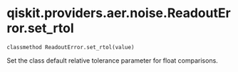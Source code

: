 # qiskit.providers.aer.noise.ReadoutError.set\_rtol

`classmethod ReadoutError.set_rtol(value)`

Set the class default relative tolerance parameter for float comparisons.
